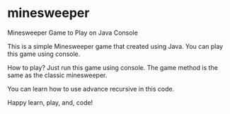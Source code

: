 # minesweeper
Minesweeper Game to Play on Java Console

This is a simple Minesweeper game that created using Java. You can play this game using console.

How to play? Just run this game using console. The game method is the same as the classic minesweeper.

You can learn how to use advance recursive in this code.

Happy learn, play, and, code!
